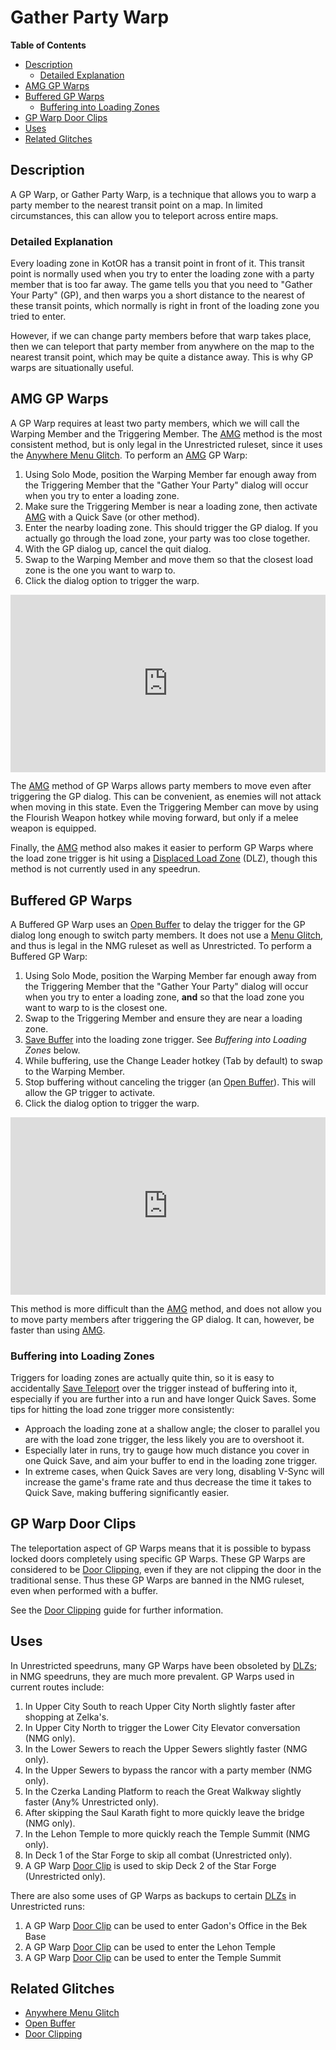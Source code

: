 <style>
.video-container {
  position: relative;
  padding-bottom: 56.25%; /* 16:9 */
  height: 0;
}
.video-container iframe {
  position: absolute;
  top: 0;
  left: 0;
  width: 100%;
  height: 100%;
}
</style>

# Gather Party Warp

**Table of Contents**
- [Description](#description)
  - [Detailed Explanation](#detailed-explanation) 
- [AMG GP Warps](#amg-gp-warps)
- [Buffered GP Warps](#buffered-gp-warps)
  - [Buffering into Loading Zones](#buffering-into-loading-zones)
- [GP Warp Door Clips](#gp-warp-door-clips)
- [Uses](#uses)
- [Related Glitches](#related-glitches)

## Description

A GP Warp, or Gather Party Warp, is a technique that allows you to warp a party member to the nearest transit point on a map.  In limited circumstances, this can allow you to teleport across entire maps.

### Detailed Explanation

Every loading zone in KotOR has a transit point in front of it.  This transit point is normally used when you try to enter the loading zone with a party member that is too far away.  The game tells you that you need to "Gather Your Party" (GP), and then warps you a short distance to the nearest of these transit points, which normally is right in front of the loading zone you tried to enter.

However, if we can change party members before that warp takes place, then we can teleport that party member from anywhere on the map to the nearest transit point, which may be quite a distance away.  This is why GP warps are situationally useful.

## AMG GP Warps

A GP Warp requires at least two party members, which we will call the Warping Member and the Triggering Member.  The [AMG](<../Major Glitches/Anywhere Menu Glitch>) method is the most consistent method, but is only legal in the Unrestricted ruleset, since it uses the [Anywhere Menu Glitch](<../Major Glitches/Anywhere Menu Glitch>).  To perform an [AMG](<../Major Glitches/Anywhere Menu Glitch>) GP Warp:

1. Using Solo Mode, position the Warping Member far enough away from the Triggering Member that the "Gather Your Party" dialog will occur when you try to enter a loading zone.
2. Make sure the Triggering Member is near a loading zone, then activate [AMG](<../Major Glitches/Anywhere Menu Glitch>) with a Quick Save (or other method).
3. Enter the nearby loading zone.  This should trigger the GP dialog.  If you actually go through the load zone, your party was too close together.
4. With the GP dialog up, cancel the quit dialog.
5. Swap to the Warping Member and move them so that the closest load zone is the one you want to warp to.
6. Click the dialog option to trigger the warp.

<div class="video-container">
    <iframe title="YouTube video player" src="https://www.youtube.com/embed/F1dwmEQunHE" frameborder="0"></iframe>
</div>

The [AMG](<../Major Glitches/Anywhere Menu Glitch>) method of GP Warps allows party members to move even after triggering the GP dialog.  This can be convenient, as enemies will not attack when moving in this state.  Even the Triggering Member can move by using the Flourish Weapon hotkey while moving forward, but only if a melee weapon is equipped.

Finally, the [AMG](<../Major Glitches/Anywhere Menu Glitch>) method also makes it easier to perform GP Warps where the load zone trigger is hit using a [Displaced Load Zone](<../Major Glitches/Displaced Load Zone>) (DLZ), though this method is not currently used in any speedrun.

## Buffered GP Warps

A Buffered GP Warp uses an [Open Buffer](<Save Buffering#open-buffers>) to delay the trigger for the GP dialog long enough to switch party members.  It does not use a [Menu Glitch](<../Major Glitches/Anywhere Menu Glitch>), and thus is legal in the NMG ruleset as well as Unrestricted.  To perform a Buffered GP Warp:

1. Using Solo Mode, position the Warping Member far enough away from the Triggering Member that the "Gather Your Party" dialog will occur when you try to enter a loading zone, **and** so that the load zone you want to warp to is the closest one.
2. Swap to the Triggering Member and ensure they are near a loading zone.
3. [Save Buffer](<Save Buffering>) into the loading zone trigger.  See *Buffering into Loading Zones* below.
4. While buffering, use the Change Leader hotkey (Tab by default) to swap to the Warping Member.
5. Stop buffering without canceling the trigger (an [Open Buffer](<Save Buffering#open-buffers>)).  This will allow the GP trigger to activate.
6. Click the dialog option to trigger the warp.

<div class="video-container">
    <iframe title="YouTube video player" src="https://www.youtube.com/embed/vKFWPZkUMLE" frameborder="0"></iframe>
</div>

This method is more difficult than the [AMG](<../Major Glitches/Anywhere Menu Glitch>) method, and does not allow you to move party members after triggering the GP dialog.  It can, however, be faster than using [AMG](<../Major Glitches/Anywhere Menu Glitch>).  

### Buffering into Loading Zones

Triggers for loading zones are actually quite thin, so it is easy to accidentally [Save Teleport](<Save Teleporting>) over the trigger instead of buffering into it, especially if you are further into a run and have longer Quick Saves.  Some tips for hitting the load zone trigger more consistently:

- Approach the loading zone at a shallow angle; the closer to parallel you are with the load zone trigger, the less likely you are to overshoot it.
- Especially later in runs, try to gauge how much distance you cover in one Quick Save, and aim your buffer to end in the loading zone trigger.
- In extreme cases, when Quick Saves are very long, disabling V-Sync will increase the game's frame rate and thus decrease the time it takes to Quick Save, making buffering significantly easier.

## GP Warp Door Clips

The teleportation aspect of GP Warps means that it is possible to bypass locked doors completely using specific GP Warps.  These GP Warps are considered to be [Door Clipping](<../Major Glitches/Door Clipping>), even if they are not clipping the door in the traditional sense.  Thus these GP Warps are banned in the NMG ruleset, even when performed with a buffer.

See the [Door Clipping](<../Major Glitches/Door Clipping#gather-party-warp-clips>) guide for further information.

## Uses

In Unrestricted speedruns, many GP Warps have been obsoleted by [DLZs](<../Major Glitches/Displaced Load Zone>); in NMG speedruns, they are much more prevalent.  GP Warps used in current routes include:

1. In Upper City South to reach Upper City North slightly faster after shopping at Zelka's.
2. In Upper City North to trigger the Lower City Elevator conversation (NMG only).
3. In the Lower Sewers to reach the Upper Sewers slightly faster (NMG only).
4. In the Upper Sewers to bypass the rancor with a party member (NMG only).
5. In the Czerka Landing Platform to reach the Great Walkway slightly faster (Any% Unrestricted only).
6. After skipping the Saul Karath fight to more quickly leave the bridge (NMG only).
7. In the Lehon Temple to more quickly reach the Temple Summit (NMG only).
8. In Deck 1 of the Star Forge to skip all combat (Unrestricted only).
9. A GP Warp [Door Clip](<../Major Glitches/Door Clipping#gather-party-warp-clips>) is used to skip Deck 2 of the Star Forge (Unrestricted only).

There are also some uses of GP Warps as backups to certain [DLZs](<../Major Glitches/Displaced Load Zone>) in Unrestricted runs:

1. A GP Warp [Door Clip](<../Major Glitches/Door Clipping#gather-party-warp-clips>) can be used to enter Gadon's Office in the Bek Base
2. A GP Warp [Door Clip](<../Major Glitches/Door Clipping#gather-party-warp-clips>) can be used to enter the Lehon Temple
3. A GP Warp [Door Clip](<../Major Glitches/Door Clipping#gather-party-warp-clips>) can be used to enter the Temple Summit


## Related Glitches

* [Anywhere Menu Glitch](<../Major Glitches/Anywhere Menu Glitch.>)
* [Open Buffer](<Save Buffering#open-buffers>)
* [Door Clipping](<../Major Glitches/Door Clipping#gather-party-warp-clips>)
